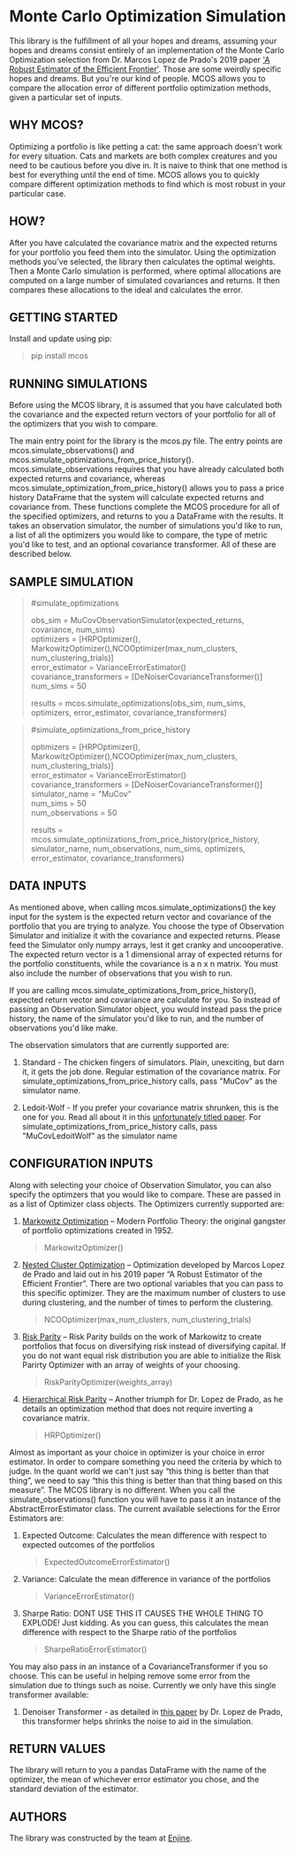 # Monte Carlo Optimization Simulation

This library is the fulfillment of all your hopes and dreams, assuming your hopes and dreams consist entirely of an implementation of the Monte Carlo Optimization selection from Dr. Marcos Lopez de Prado's 2019 paper ['A Robust Estimator of the Efficient Frontier'](https://poseidon01.ssrn.com/delivery.php?ID=560120086072067000023119067087001005063062020029025039112121114081030090076000064068060031127103104029043093066122064093066123051020006028053100121067093122114073005020005127087082126007008124024106088066094097086072096024113073076127127015020000085&EXT=pdf). Those are some weirdly specific hopes and dreams. But you're our kind of people. MCOS allows you to compare the allocation error of different portfolio optimization methods, given a particular set of inputs. 


## WHY MCOS?

Optimizing a portfolio is like petting a cat: the same approach doesn't work for every situation. Cats and markets are both complex creatures and you need to be cautious before you dive in. It is naive to think that one method is best for everything until the end of time. MCOS allows you to quickly compare different optimization methods to find which is most robust in your particular case.

## HOW?

After you have calculated the covariance matrix and the expected returns for your portfolio you feed them into the simulator. Using the optimization methods you've selected, the library then calculates the optimal weights. Then a Monte Carlo simulation is performed, where optimal allocations are computed on a large number of simulated covariances and returns. It then compares these allocations to the ideal and calculates the error. 


## GETTING STARTED

Install and update using pip:
> pip install mcos

## RUNNING SIMULATIONS

Before using the MCOS library, it is assumed that you have calculated both the covariance and the expected return vectors of your portfolio for all of the optimizers that you wish to compare. 

The main entry point for the library is the mcos.py file. The entry points are mcos.simulate_observations() and mcos.simulate_optimizations_from_price_history(). mcos.simulate_observations requires that you have already calculated both expected returns and covariance, whereas mcos.simulate_optimization_from_price_history() allows you to pass a price history DataFrame that the system will calculate expected returns and covariance from. These functions complete the MCOS procedure for all of the specified optimizers, and returns to you a DataFrame with the results. It takes an observation simulator, the number of simulations you'd like to run, a list of all the optimizers you would like to compare, the type of metric you'd like to test, and an optional covariance transformer. All of these are described below. 

## SAMPLE SIMULATION

> #simulate_optimizations
>
> obs_sim = MuCovObservationSimulator(expected_returns, covariance, num_sims)  
> optimizers = [HRPOptimizer(), MarkowitzOptimizer(),NCOOptimizer(max_num_clusters, num_clustering_trials)]   
> error_estimator = VarianceErrorEstimator()  
> covariance_transformers = [DeNoiserCovarianceTransformer()]  
> num_sims = 50  
>    
> results = mcos.simulate_optimizations(obs_sim, num_sims, optimizers, error_estimator, covariance_transformers)  


> #simulate_optimizations_from_price_history
>
> optimizers = [HRPOptimizer(), MarkowitzOptimizer(),NCOOptimizer(max_num_clusters, num_clustering_trials)]   
> error_estimator = VarianceErrorEstimator()  
> covariance_transformers = [DeNoiserCovarianceTransformer()]         
> simulator_name = "MuCov"  
> num_sims = 50  
> num_observations = 50  
>   
> results = mcos.simulate_optimizations_from_price_history(price_history, simulator_name, num_observations, num_sims, optimizers, error_estimator, covariance_transformers)  


## DATA INPUTS

As mentioned above, when calling mcos.simulate_optimizations() the key input for the system is the expected return vector and covariance of the portfolio that you are trying to analyze. You choose the type of Observation Simulator and initialize it with the covariance and expected returns. Please feed the Simulator only numpy arrays, lest it get cranky and uncooperative. The expected return vector is a 1 dimensional array of expected returns for the portfolio constituents, while the covariance is a n x n matrix. You must also include the number of observations that you wish to run.


If you are calling mcos.simulate_optimizations_from_price_history(), expected return vector and covariance are calculate for you. So instead of passing an Observation Simulator object, you would instead pass the price history, the name of the simulator you'd like to run, and the number of observations you'd like make. 

The observation simulators that are currently supported are:

1. Standard - The chicken fingers of simulators. Plain, unexciting, but darn it, it gets the job done. Regular estimation of the covariance matrix. For simulate_optimizations_from_price_history calls, pass "MuCov" as the simulator name. 

2. Ledoit-Wolf - If you prefer your covariance matrix shrunken, this is the one for you. Read all about it in this [unfortunately titled paper](http://www.ledoit.net/honey.pdf). For simulate_optimizations_from_price_history calls, pass "MuCovLedoitWolf" as the simulator name
  


## CONFIGURATION INPUTS

Along with selecting your choice of  Observation Simulator, you can also specify the optimzers that you would like to compare. These are passed in as a list of Optimizer class objects. The Optimizers currently supported are: 

1. [Markowitz Optimization](https://www.math.ust.hk/~maykwok/courses/ma362/07F/markowitz_JF.pdf) – Modern Portfolio Theory: the original gangster of portfolio optimizations created in 1952.

   > MarkowitzOptimizer()

2. [Nested Cluster Optimization](https://poseidon01.ssrn.com/delivery.php?ID=560120086072067000023119067087001005063062020029025039112121114081030090076000064068060031127103104029043093066122064093066123051020006028053100121067093122114073005020005127087082126007008124024106088066094097086072096024113073076127127015020000085&EXT=pdf) – Optimization developed by Marcos Lopez de Prado and laid out in his 2019 paper “A Robust Estimator of the Efficient Frontier”. There are two optional variables that you can pass to this specific optimizer. They are the maximum number of clusters to use during clustering, and the number of times to perform the clustering.  

   > NCOOptimizer(max_num_clusters, num_clustering_trials)

3. [Risk Parity](https://www.investopedia.com/terms/r/risk-parity.asp) – Risk Parity builds on the work of Markowitz to create portfolios that focus on diversifying risk instead of diversifying capital. If you do not want equal risk distribution you are able to initialize the Risk Parirty Optimizer with an array of weights of your choosing.

   >RiskParityOptimizer(weights_array)

4. [Hierarchical Risk Parity](http://620116007095114078106074071067113067035074090016037034077026115100120002078005085068098110016004116055039007017120016108004066098025029084039103017090030002008062017046068083006008123089028103069080108004112123027095076096004125124115092064072087/) – Another triumph for Dr. Lopez de Prado, as he details an optimization method that does not require inverting a covariance matrix. 

   > HRPOptimizer()

Almost as important as your choice in optimizer is your choice in error estimator. In order to compare something you need the criteria by which to judge. In the quant world we can't just say “this thing is better than that thing”, we need to say “this this thing is better than that thing based on this measure”. The MCOS library is no different. When you call the simulate_observations() function you will have to pass it an instance of the AbstractErrorEstimator class. The current available selections for the Error Estimators are:

1. Expected Outcome: Calculates the mean difference with respect to expected outcomes of the portfolios
    > ExpectedOutcomeErrorEstimator()
2. Variance: Calculate the mean difference in variance of the portfolios
    > VarianceErrorEstimator()
3. Sharpe Ratio: DONT USE THIS IT CAUSES THE WHOLE THING TO EXPLODE! Just kidding. As you can guess, this calculates the mean difference with respect to the Sharpe ratio of the portfolios
    > SharpeRatioErrorEstimator()

You may also pass in an instance of a CovarianceTransformer if you so choose. This can be useful in helping remove some error from the simulation due to things such as noise. Currently we only have this single transformer available:  

1. Denoiser Transformer - as detailed in [this paper](https://poseidon01.ssrn.com/delivery.php?ID=489024064102117109091077096101101064027075072041043035077073019004118011104120069072123098043034107058119101127077107089081076059012026078015006095118070112111086032085044067091079116085069123114124013083086031102022097077123007004068111066094003118&EXT=pdf) by Dr. Lopez de Prado, this transformer helps shrinks the noise to aid in the simulation. 

## RETURN VALUES

The library will return to you a pandas DataFrame with the name of the optimizer, the mean of whichever error estimator you chose, and the standard deviation of the estimator. 

## AUTHORS

The library was constructed by the team at [Enjine](http://www.enjine.com).
